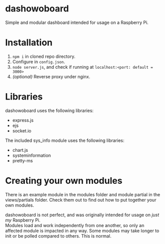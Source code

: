 # dashowoboard
Simple and modular dashboard intended for usage on a Raspberry Pi.  
  
# Installation
1. `npm i` in cloned repo directory.
2. Configure in `config.json`.
3. `node server.js`, and check if running at `localhost:<port: default = 3000>`
4. *(optional)* Reverse proxy under nginx.
  
# Libraries
dashowoboard uses the following libraries:
- express.js  
- ejs  
- socket.io  

The included sys_info module uses the following libraries:
- chart.js  
- systeminformation  
- pretty-ms  
  
# Creating your own modules
There is an example module in the modules folder and module partial in the views/partials folder. Check them out to find out how to put together your own modules.
  
  
dashowoboard is not perfect, and was originally intended for usage on _just my_ Raspberry Pi.  
Modules load and work independently from one another, so only an affected module is impacted in any way. Some modules may take longer to init or be polled compared to others. This is normal.